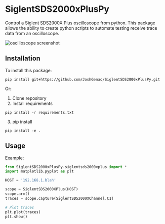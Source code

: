 # SiglentSDS2000xPlusPy
Control a Siglent SDS2000X Plus oscilloscope from python. This package allows the ability to create python scripts to automate testing receive trace data from an oscilloscope. 

![oscilloscope screenshot](https://siglentna.com/wp-content/uploads/2019/12/580-470-1.png)

## Installation
To install this package:
```
pip install git+https://github.com/JoshGenao/SiglentSDS2000xPlusPy.git
```
Or:
1. Clone repository
2. Install requirements 
```
pip install -r requirements.txt
```
3. pip install
```
pip install -e .
```
## Usage
Example:
```Python
from SiglentSDS2000xPlusPy.siglentsds2000xplus import *
import matplotlib.pyplot as plt

HOST = '192.168.1.blah'

scope = SiglentSDS2000XPlus(HOST)
scope.arm()
traces = scope.capture(SiglentSDS2000XChannel.C1)

# Plot traces
plt.plot(traces)
plt.show()
```